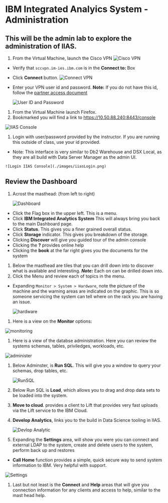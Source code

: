 #   IBM Integrated Analyics System - Administration  

## This will be the admin lab to explore the administration of IIAS.

1. From the Virtual Machine, launch the Cisco VPN ![Cisco VPN](./images/cisco.png)

  * Verify that `sccvpn.im-ies.ibm.com` is in the **Connect to:** Box
  * Click **Connect** button.
    ![Connect VPN](./images/vpnlogin.png)
  * Enter your VPN user id and password.  **Note:** If you do not have this id, follow the [partner access document](../../../PartnerAccess.md)

    ![User ID and Password](./images/userpassword.png)

1. From the Virtual Machine launch Firefox.
1. Bookmarked you will find a link to https://10.50.88.240:8443/console  

  ![IIAS Console](./images/launchConsole.png)

1. Login with user/password provided by the instructor. If you are running this outside of class, use your id provided.
  *  Note: This interface is very similar to Db2 Warehouse and DSX Local, as they are all build with Data Server Manager as the admin UI.  

    ![Login IIAS Console](./images/iiasLogin.png)

## Review the Dashboard
1. Acrost the masthead: (from left to right)

   ![Dashboard](./images/iiasdashboard.png)

  * Click the Flag box in the upper left.  This is a menu.
  * Click **IBM Integrated Analytics System**  This will always bring you back to the main Dashboard page.
  * Click **Status**.  This gives you a finer grained overall status.
  * Click **Storage** indicator.   This gives you breakdown of the storage.
  * Clicking **Discover** will give you guided tour of the admin console
  * Clicking the **?** provides online help
  * Clicking the **book** at the far right gives you the documents for the system
1.  Below the masthead are tiles that you can drill down into to discover what is available and interesting.  ***Note:*** Each on can be drilled down into.
1. Click the Menu and review each of topics in the menu.
  * Expanding `Monitor > System > Hardware`, note the picture of the machine and the warning areas are indicated on the graphic.  This is so someone servicing the system can tell where on the rack you are having an issue.

    ![hardware](./images/hardware.png)

1. Here is a view on the **Monitor** options:

  ![monitoring](./images/monitor.png)

1. Here is a view of the databse administration. Here you can review the systems schemas, tables, priviledges, workloads, etc.

  ![administer](./images/administration.png)

1. Below Adminster, is **Run SQL**.  This will give you a window to query your schemas, drop tables, etc.

   ![RunSQL](./images/runsql.png)

1. Below Run SQL is **Load**, which allows you to drag and drop data sets to be loaded into the system.
1. **Move to cloud**. provides a client to Lift that provides very fast uploads via the Lift service to the IBM Cloud.
1. **Develop Analytics**, links you to the build in Data Science tooling in IIAS.

    ![Devlop Analytic](./images/advanalytics.png)

1. Expanding the **Settings** area, will show you were you can connect and external LDAP to the system, create and delete users to the system, perform back up and restores
  * **Call Home** function provides a simple, quick secure way to send system information to IBM.  Very helpful with support.

   ![Settings](./images/settings.png)
   
1. Last but not least is the **Connect** and **Help** areas that will give you connection information for any clients and access to help, similar to the mast head help.
